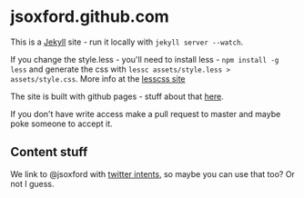 jsoxford.github.com
===================

This is a [Jekyll](http://jekyllrb.com/) site - run it locally with `jekyll server --watch`.

If you change the style.less - you'll need to install less - `npm install -g less` and generate the css with `lessc assets/style.less > assets/style.css`.  More info at the [lesscss site](http://lesscss.org/)

The site is built with github pages - stuff about that [here](https://help.github.com/categories/20/articles).

If you don't have write access make a pull request to master and maybe poke someone to accept it.

Content stuff
-------------

We link to @jsoxford with [twitter intents](https://dev.twitter.com/docs/intents), so maybe you can use that too? Or not I guess.